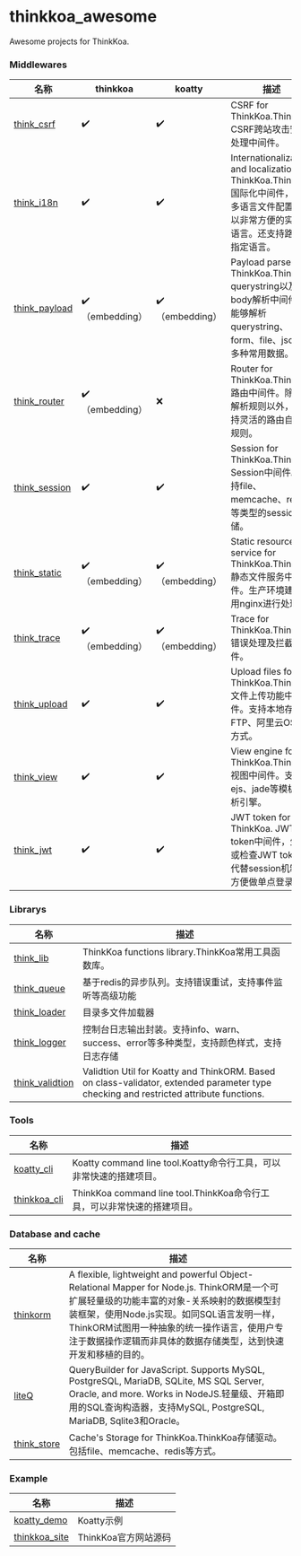 # thinkkoa_awesome

Awesome projects for ThinkKoa.


### Middlewares

名称  | thinkkoa | koatty | 描述
------------- | ------------- | ------------- | -------------
[think_csrf](https://github.com/thinkkoa/think_csrf)  |✔️ | ✔️ |  CSRF for ThinkKoa.ThinkKoa CSRF跨站攻击安全处理中间件。
[think_i18n](https://github.com/thinkkoa/think_i18n)  |✔️ | ✔️ | Internationalization and localization for ThinkKoa.ThinkKoa国际化中间件，配合多语言文件配置，可以非常方便的实现多语言。还支持路由中指定语言。
[think_payload](https://github.com/thinkkoa/think_payload)  |✔️（embedding） | ✔️（embedding） | Payload parser for ThinkKoa.ThinkKoa querystring以及body解析中间件。能够解析querystring、form、file、json等多种常用数据。
[think_router](https://github.com/thinkkoa/think_router)  |✔️（embedding）| ❌ | Router for ThinkKoa.ThinkKoa路由中间件。除默认解析规则以外，还支持灵活的路由自定义规则。
[think_session](https://github.com/thinkkoa/think_session) |✔️ | ✔️ | Session for ThinkKoa.ThinkKoa Session中间件。支持file、memcache、redis等类型的session存储。
[think_static](https://github.com/thinkkoa/think_static)  |✔️（embedding） | ✔️（embedding） |  Static resource service for ThinkKoa.ThinkKoa静态文件服务中间件。生产环境建议使用nginx进行处理。
 [think_trace](https://github.com/thinkkoa/think_trace)   |✔️（embedding） | ✔️（embedding） |   Trace for ThinkKoa.ThinkKoa错误处理及拦截中间件。
[think_upload](https://github.com/thinkkoa/think_upload)  |✔️ | ✔️ |  Upload files for ThinkKoa.ThinkKoa文件上传功能中间件。支持本地存储、FTP、阿里云OSS等方式。
[think_view](https://github.com/thinkkoa/think_view)  |✔️ | ✔️ |  View engine for ThinkKoa.ThinkKoa视图中间件。支持ejs、jade等模板解析引擎。
[think_jwt](https://github.com/thinkkoa/think_jwt)  |✔️ | ✔️ |  JWT token for ThinkKoa. JWT token中间件，生成或检查JWT token，代替session机制，方便做单点登录。


### Librarys

名称  | 描述
------------- | -------------
[think_lib](https://github.com/thinkkoa/think_lib)  | ThinkKoa functions library.ThinkKoa常用工具函数库。
[think_queue](https://github.com/thinkkoa/think_queue)  | 基于redis的异步队列。支持错误重试，支持事件监听等高级功能
[think_loader](https://github.com/thinkkoa/think_loader)  | 目录多文件加载器
[think_logger](https://github.com/thinkkoa/think_logger)  | 控制台日志输出封装。支持info、warn、success、error等多种类型，支持颜色样式，支持日志存储
[think_validtion](https://github.com/thinkkoa/think_validtion)  | Validtion Util for Koatty and ThinkORM. Based on class-validator, extended parameter type checking and restricted attribute functions.


### Tools

名称  | 描述
------------- | -------------
[koatty_cli](https://github.com/thinkkoa/koatty_cli)  | Koatty command line tool.Koatty命令行工具，可以非常快速的搭建项目。
[thinkkoa_cli](https://github.com/thinkkoa/thinkkoa_cli)  | ThinkKoa command line tool.ThinkKoa命令行工具，可以非常快速的搭建项目。

### Database and cache

名称  | 描述
------------- | -------------
[thinkorm](https://github.com/thinkkoa/thinkorm)  | A flexible, lightweight and powerful Object-Relational Mapper for Node.js. ThinkORM是一个可扩展轻量级的功能丰富的对象-关系映射的数据模型封装框架，使用Node.js实现。如同SQL语言发明一样，ThinkORM试图用一种抽象的统一操作语言，使用户专注于数据操作逻辑而非具体的数据存储类型，达到快速开发和移植的目的。
[liteQ](https://github.com/thinkkoa/liteQ)  | QueryBuilder for JavaScript. Supports MySQL, PostgreSQL, MariaDB, SQLite, MS SQL Server, Oracle, and more. Works in NodeJS.轻量级、开箱即用的SQL查询构造器，支持MySQL, PostgreSQL, MariaDB, Sqlite3和Oracle。
[think_store](https://github.com/thinkkoa/think_store)  | Cache's Storage for ThinkKoa.ThinkKoa存储驱动。包括file、memcache、redis等方式。

### Example

名称  | 描述
------------- | -------------
[koatty_demo](https://github.com/thinkkoa/koatty_demo) | Koatty示例
[thinkkoa_site](https://github.com/thinkkoa/thinkkoa_site) | ThinkKoa官方网站源码

